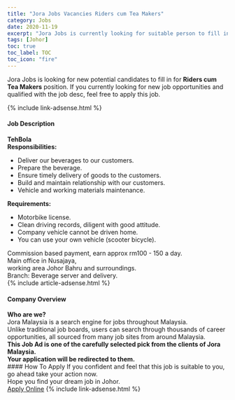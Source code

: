 ```yaml
---
title: "Jora Jobs Vacancies Riders cum Tea Makers" 
category: Jobs 
date: 2020-11-19 
excerpt: "Jora Jobs is currently looking for suitable person to fill in the Riders cum Tea Makers which positioned at Johor" 
tags: [Johor] 
toc: true 
toc_label: TOC 
toc_icon: "fire" 
--- 
```


<p>Jora Jobs is looking for new potential candidates to fill in for <b>Riders cum Tea Makers</b> position. If you currently looking for new job opportunities and qualified with the job desc, feel free to apply this job.
</p>{% include link-adsense.html %} 
<div><div><div><h4>Job Description</h4></div></div><div><div><span><div><div><strong>TehBola</strong></div><div><strong>Responsibilities:</strong></div><ul><li>Deliver our beverages to our customers.</li><li>Prepare the beverage.</li><li>Ensure timely delivery of goods to the customers.</li><li>Build and maintain relationship with our customers.</li><li>Vehicle and working materials maintenance.</li></ul><div><strong>Requirements:</strong></div><ul><li>Motorbike license.</li><li>Clean driving records, diligent with good attitude.</li><li>Company vehicle cannot be driven home.</li><li>You can use your own vehicle (scooter bicycle).</li></ul><div>Commission based payment, earn approx rm100 - 150 a day.</div><div>Main office in Nusajaya,<div>working area Johor Bahru and surroundings.</div>Branch: Beverage server and delivery.</div></div></span></div></div></div> 
{% include article-adsense.html %} 
<div><div><div><h4>Company Overview</h4></div></div><div><div><span><div><div>
<strong>Who are we?</strong></div>
<div>
	Jora Malaysia is a search engine for jobs throughout Malaysia.<br>
	Unlike traditional job boards, users can search through thousands of career opportunities, all sourced from many job sites from around Malaysia.&#160;</div>
<div>
<div>
<strong>This Job Ad is one of the carefully selected pick from the clients of Jora Malaysia.</strong></div>
<div>
<strong>Your application will be redirected to them.</strong></div>
</div></div></span></div></div></div> 
#### How To Apply 
If you confident and feel that this job is suitable to you, go ahead take your action now. <br/> 
Hope you find your dream job in Johor. <br/> 
<a href="https://www.jobstreet.com.my/en/job/riders-cum-tea-makers-4427288?jobId=jobstreet-my-job-4427288&sectionRank=23&token=0~5c78bd40-a3ad-4a05-90d9-54ba6c2e3f9c&fr=SRP%20View%20In%20New%20Ta" class="btn btn--info" target="_blank" rel="nofollow noopenner">Apply Online</a> 
{% include link-adsense.html %} 